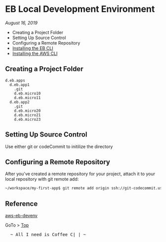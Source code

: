 # EB Local Development Environment 
_August 16, 2019_


- Creating a Project Folder
- Setting Up Source Control
- Configuring a Remote Repository
- [Installing the EB CLI](#aws-elastic-beanstalk-cLI-instalation)
- [Installing the AWS CLI](#aws-cli-installation)


## Creating a Project Folder

```
d.eb.apps
  d.eb.app1
    .git
    d.eb.micro10
    d.eb.micro11
  d.eb.app2
    .git
    d.eb.micro20
    d.eb.micro21
    d.eb.micro23
```

## Setting Up Source Control

Use either git or codeCommit to initilize the directory


## Configuring a Remote Repository


After you've created a remote repository for your project, attach it to your local repository with git remote add:

```bash
~/workspace/my-first-app$ git remote add origin ssh://git-codecommit.us-east-2.amazonaws.com/v1/repos/my-repo
```


## Reference

[aws-eb-devenv](https://docs.aws.amazon.com/elasticbeanstalk/latest/dg/chapter-devenv.html)


GoTo > [Top](#the-journey-is-the-reward) 
<pre class="">  ~ All I need is Coffee C|_| ~ </pre>

